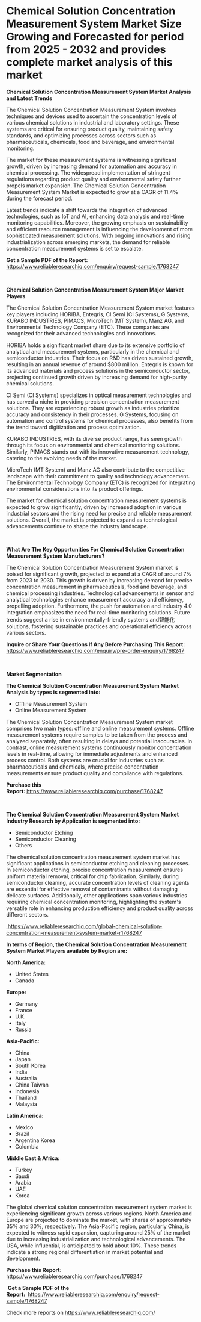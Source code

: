 <p><h1>Chemical Solution Concentration Measurement System Market Size Growing and Forecasted for period from 2025 - 2032 and provides complete market analysis of this market</h1></p><p><strong>Chemical Solution Concentration Measurement System Market Analysis and Latest Trends</strong></p>
<p><p>The Chemical Solution Concentration Measurement System involves techniques and devices used to ascertain the concentration levels of various chemical solutions in industrial and laboratory settings. These systems are critical for ensuring product quality, maintaining safety standards, and optimizing processes across sectors such as pharmaceuticals, chemicals, food and beverage, and environmental monitoring. </p><p>The market for these measurement systems is witnessing significant growth, driven by increasing demand for automation and accuracy in chemical processing. The widespread implementation of stringent regulations regarding product quality and environmental safety further propels market expansion. The Chemical Solution Concentration Measurement System Market is expected to grow at a CAGR of 11.4% during the forecast period. </p><p>Latest trends indicate a shift towards the integration of advanced technologies, such as IoT and AI, enhancing data analysis and real-time monitoring capabilities. Moreover, the growing emphasis on sustainability and efficient resource management is influencing the development of more sophisticated measurement solutions. With ongoing innovations and rising industrialization across emerging markets, the demand for reliable concentration measurement systems is set to escalate.</p></p>
<p><strong>Get a Sample PDF of the Report:&nbsp;</strong> <a href="https://www.reliableresearchiq.com/enquiry/request-sample/1768247?utm_campaign=2319&utm_medium=2&utm_source=Github&utm_content=ia&utm_term=11042025&utm_id=chemical-solution-concentration-measurement-system">https://www.reliableresearchiq.com/enquiry/request-sample/1768247</a></p>
<p>&nbsp;</p>
<p><strong>Chemical Solution Concentration Measurement System Major Market Players</strong></p>
<p><p>The Chemical Solution Concentration Measurement System market features key players including HORIBA, Entegris, CI Semi (CI Systems), G Systems, KURABO INDUSTRIES, PIMACS, MicroTech (MT System), Manz AG, and Environmental Technology Company (ETC). These companies are recognized for their advanced technologies and innovations.</p><p>HORIBA holds a significant market share due to its extensive portfolio of analytical and measurement systems, particularly in the chemical and semiconductor industries. Their focus on R&D has driven sustained growth, resulting in an annual revenue of around $800 million. Entegris is known for its advanced materials and process solutions in the semiconductor sector, projecting continued growth driven by increasing demand for high-purity chemical solutions.</p><p>CI Semi (CI Systems) specializes in optical measurement technologies and has carved a niche in providing precision concentration measurement solutions. They are experiencing robust growth as industries prioritize accuracy and consistency in their processes. G Systems, focusing on automation and control systems for chemical processes, also benefits from the trend toward digitization and process optimization.</p><p>KURABO INDUSTRIES, with its diverse product range, has seen growth through its focus on environmental and chemical monitoring solutions. Similarly, PIMACS stands out with its innovative measurement technology, catering to the evolving needs of the market.</p><p>MicroTech (MT System) and Manz AG also contribute to the competitive landscape with their commitment to quality and technology advancement. The Environmental Technology Company (ETC) is recognized for integrating environmental considerations into its product offerings.</p><p>The market for chemical solution concentration measurement systems is expected to grow significantly, driven by increased adoption in various industrial sectors and the rising need for precise and reliable measurement solutions. Overall, the market is projected to expand as technological advancements continue to shape the industry landscape.</p></p>
<p>&nbsp;</p>
<p><strong>What Are The Key Opportunities For Chemical Solution Concentration Measurement System Manufacturers?</strong></p>
<p><p>The Chemical Solution Concentration Measurement System market is poised for significant growth, projected to expand at a CAGR of around 7% from 2023 to 2030. This growth is driven by increasing demand for precise concentration measurement in pharmaceuticals, food and beverage, and chemical processing industries. Technological advancements in sensor and analytical technologies enhance measurement accuracy and efficiency, propelling adoption. Furthermore, the push for automation and Industry 4.0 integration emphasizes the need for real-time monitoring solutions. Future trends suggest a rise in environmentally-friendly systems and智能化 solutions, fostering sustainable practices and operational efficiency across various sectors.</p></p>
<p><strong>Inquire or Share Your Questions If Any Before Purchasing This Report:</strong> <a href="https://www.reliableresearchiq.com/enquiry/pre-order-enquiry/1768247?utm_campaign=2319&utm_medium=2&utm_source=Github&utm_content=ia&utm_term=11042025&utm_id=chemical-solution-concentration-measurement-system">https://www.reliableresearchiq.com/enquiry/pre-order-enquiry/1768247</a></p>
<p>&nbsp;</p>
<p><strong>Market Segmentation</strong></p>
<p><strong>The Chemical Solution Concentration Measurement System Market Analysis by types is segmented into:</strong></p>
<p><ul><li>Offline Measurement System</li><li>Online Measurement System</li></ul></p>
<p><p>The Chemical Solution Concentration Measurement System market comprises two main types: offline and online measurement systems. Offline measurement systems require samples to be taken from the process and analyzed separately, often resulting in delays and potential inaccuracies. In contrast, online measurement systems continuously monitor concentration levels in real-time, allowing for immediate adjustments and enhanced process control. Both systems are crucial for industries such as pharmaceuticals and chemicals, where precise concentration measurements ensure product quality and compliance with regulations.</p></p>
<p><strong>Purchase this Report:&nbsp;</strong><a href="https://www.reliableresearchiq.com/purchase/1768247?utm_campaign=2319&utm_medium=2&utm_source=Github&utm_content=ia&utm_term=11042025&utm_id=chemical-solution-concentration-measurement-system">https://www.reliableresearchiq.com/purchase/1768247</a></p>
<p>&nbsp;</p>
<p><strong>The Chemical Solution Concentration Measurement System Market Industry Research by Application is segmented into:</strong></p>
<p><ul><li>Semiconductor Etching</li><li>Semiconductor Cleaning</li><li>Others</li></ul></p>
<p><p>The chemical solution concentration measurement system market has significant applications in semiconductor etching and cleaning processes. In semiconductor etching, precise concentration measurement ensures uniform material removal, critical for chip fabrication. Similarly, during semiconductor cleaning, accurate concentration levels of cleaning agents are essential for effective removal of contaminants without damaging delicate surfaces. Additionally, other applications span various industries requiring chemical concentration monitoring, highlighting the system's versatile role in enhancing production efficiency and product quality across different sectors.</p></p>
<p><a href="https://www.reliableresearchiq.com/global-chemical-solution-concentration-measurement-system-market-r1768247?utm_campaign=2319&utm_medium=2&utm_source=Github&utm_content=ia&utm_term=11042025&utm_id=chemical-solution-concentration-measurement-system">&nbsp;https://www.reliableresearchiq.com/global-chemical-solution-concentration-measurement-system-market-r1768247</a></p>
<p><strong>In terms of Region, the Chemical Solution Concentration Measurement System Market Players available by Region are:</strong></p>
<p>
    <p> <strong> North America: </strong>
        <ul>
            <li>United States</li>
            <li>Canada</li>
        </ul>
        </p> 
    <p> <strong> Europe: </strong>
        <ul>
            <li>Germany</li>
            <li>France</li>
            <li>U.K.</li>
            <li>Italy</li>
            <li>Russia</li>
        </ul>
        </p> 
    <p> <strong> Asia-Pacific: </strong>
        <ul>
            <li>China</li>
            <li>Japan</li>
            <li>South Korea</li>
            <li>India</li>
            <li>Australia</li>
            <li>China Taiwan</li>
            <li>Indonesia</li>
            <li>Thailand</li>
            <li>Malaysia</li>
        </ul>
        </p> 
    <p> <strong> Latin America: </strong>
        <ul>
            <li>Mexico</li>
            <li>Brazil</li>
            <li>Argentina Korea</li>
            <li>Colombia</li>
        </ul>
        </p> 
    <p> <strong> Middle East & Africa: </strong>
        <ul>
            <li>Turkey</li>
            <li>Saudi</li>
            <li>Arabia</li>
            <li>UAE</li>
            <li>Korea</li>
        </ul>
    </p>
    </p>
<p><p>The global chemical solution concentration measurement system market is experiencing significant growth across various regions. North America and Europe are projected to dominate the market, with shares of approximately 35% and 30%, respectively. The Asia-Pacific region, particularly China, is expected to witness rapid expansion, capturing around 25% of the market due to increasing industrialization and technological advancements. The USA, while influential, is anticipated to hold about 10%. These trends indicate a strong regional differentiation in market potential and development.</p></p>
<p><strong>Purchase this Report: </strong><a href="https://www.reliableresearchiq.com/purchase/1768247?utm_campaign=2319&utm_medium=2&utm_source=Github&utm_content=ia&utm_term=11042025&utm_id=chemical-solution-concentration-measurement-system">https://www.reliableresearchiq.com/purchase/1768247</a></p>
<p>&nbsp;<strong>Get a Sample PDF of the Report:&nbsp;&nbsp;</strong><a href="https://www.reliableresearchiq.com/enquiry/request-sample/1768247?utm_campaign=2319&utm_medium=2&utm_source=Github&utm_content=ia&utm_term=11042025&utm_id=chemical-solution-concentration-measurement-system">https://www.reliableresearchiq.com/enquiry/request-sample/1768247</a></p>
<p><strong></strong></p>
<p>Check more reports on <a href="https://www.reliableresearchiq.com/?utm_campaign=2319&utm_medium=2&utm_source=Github&utm_content=ia&utm_term=11042025&utm_id=chemical-solution-concentration-measurement-system">https://www.reliableresearchiq.com/</a></p>